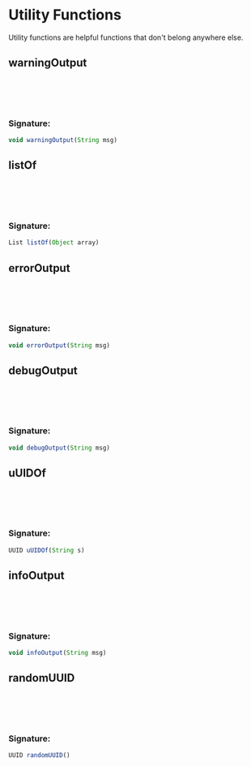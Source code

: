 # Utility Functions
 Utility functions are helpful functions that don't belong anywhere else.

## warningOutput

<h3 style="padding-top: 4.6rem"> Signature: </h3>

```js
void warningOutput(String msg)
```

## listOf

<h3 style="padding-top: 4.6rem"> Signature: </h3>

```js
List listOf(Object array)
```

## errorOutput

<h3 style="padding-top: 4.6rem"> Signature: </h3>

```js
void errorOutput(String msg)
```

## debugOutput

<h3 style="padding-top: 4.6rem"> Signature: </h3>

```js
void debugOutput(String msg)
```

## uUIDOf

<h3 style="padding-top: 4.6rem"> Signature: </h3>

```js
UUID uUIDOf(String s)
```

## infoOutput

<h3 style="padding-top: 4.6rem"> Signature: </h3>

```js
void infoOutput(String msg)
```

## randomUUID

<h3 style="padding-top: 4.6rem"> Signature: </h3>

```js
UUID randomUUID()
```

